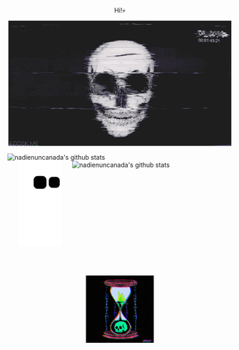 
<p align="center"> Hi!💀 </p align="center">
<p align="center">
 
</p align="center">
<!--- Picture --->
<p align="center">
<img src="https://github.com/AeX03/AeX03/blob/main/picture/rep.gif" />
  </p align="center">
<!--- Stat Github --->
<img align="left" width="430" height="auto" alt="nadienuncanada's github stats" src="https://github-readme-stats.vercel.app/api?username=nadienuncanada&hide=_border=true&title_color=0ff54c&icon_color=0ff54c&text_color=c9d1d9&bg_color=0d1117&show_icons=true;count_private=true&amp;include_all_commits=true">
<img align="right" width="359" height="auto" alt="nadienuncanada's github stats" src="https://github-readme-stats.vercel.app/api/top-langs/?username=nadienuncanada&hide=_border=true&title_color=0ff54c&icon_color=0ff54c&text_color=c9d1d9&bg_color=0d1117&layout=compact&amp;show_icons=true&amp;">
</h2>
<!--- Snake Graph --->
<p align="center">
<img src="https://github.com/aex03/aex03/raw/output/github-contribution-grid-snake.svg" alt="snake" style="max-width: 100%;">
</p>
<br>
<br>
<!--- Picture2 --->
<p align="center">
<img width="30%" src="https://github.com/nadienuncanada/pruebas/blob/main/7xFU.gif" />
  </p align="center">
<!--
**nadienuncanada/nadienuncanada** is a ✨ _special_ ✨ repository because its `README.md` (this file) appears on your GitHub profile.

Here are some ideas to get you started:

- 🔭 I’m currently working on ...
- 🌱 I’m currently learning ...
- 👯 I’m looking to collaborate on ...
- 🤔 I’m looking for help with ...
- 💬 Ask me about ...
- 📫 How to reach me: ...
- 😄 Pronouns: ...
- ⚡ Fun fact: ...
-->
